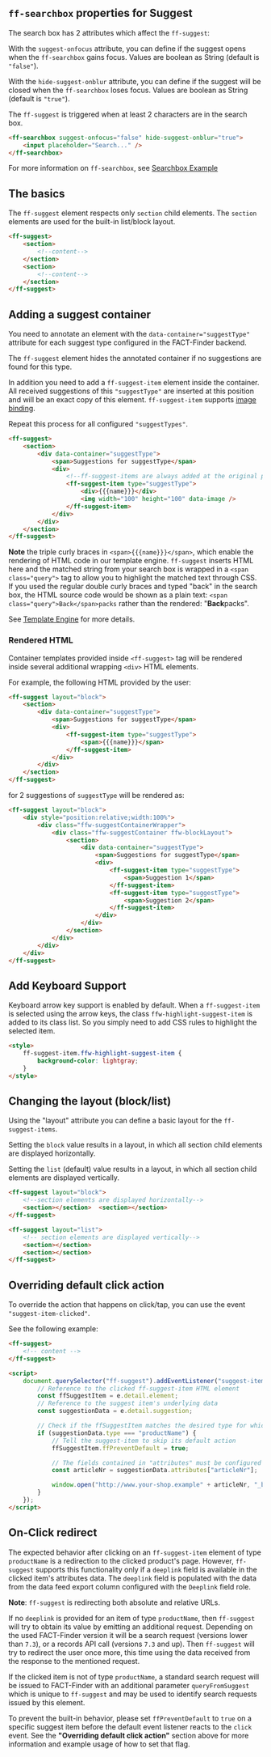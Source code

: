## `ff-searchbox` properties for Suggest

The search box has 2 attributes which affect the `ff-suggest`:

With the `suggest-onfocus` attribute, you can define if the suggest
opens when the `ff-searchbox` gains focus. Values are boolean as String
(default is `"false"`).

With the `hide-suggest-onblur` attribute, you can define if the suggest
will be closed when the `ff-searchbox` loses focus. Values are boolean
as String (default is `"true"`).

The `ff-suggest` is triggered when at least 2 characters are in the
search box.

```html
<ff-searchbox suggest-onfocus="false" hide-suggest-onblur="true">
    <input placeholder="Search..." />
</ff-searchbox>
```

For more information on `ff-searchbox`, see
[Searchbox Example](/api/4.x/ff-searchbox#tab=docs)

## The basics

The `ff-suggest` element respects only `section` child elements.
The `section` elements are used for the built-in list/block layout.

```html
<ff-suggest>
    <section>
        <!--content-->
    </section>
    <section>
        <!--content-->
    </section>
</ff-suggest>
```

## Adding a suggest container

You need to annotate an element with the `data-container="suggestType"`
attribute for each suggest type configured in the FACT-Finder backend.

The `ff-suggest` element hides the annotated container if no suggestions
are found for this type.

In addition you need to add a `ff-suggest-item` element inside the
container. All received suggestions of this `"suggestType"` are inserted
at this position and will be an exact copy of this element. `ff-suggest-item` supports [image binding](/api/4.x/ImageBindingBehavior#tab=docs).

Repeat this process for all configured `"suggestTypes"`.

```html
<ff-suggest>
    <section>
        <div data-container="suggestType">
            <span>Suggestions for suggestType</span>
            <div>
                <!--ff-suggest-items are always added at the original postion of the template-->
                <ff-suggest-item type="suggestType">
                    <div>{{{name}}}</div>
                    <img width="100" height="100" data-image />
                </ff-suggest-item>
            </div>
        </div>
    </section>
</ff-suggest>
```

**Note** the triple curly braces in `<span>{{{name}}}</span>`, which
enable the rendering of HTML code in our template engine.
`ff-suggest` inserts HTML here and the matched string from your search
box is wrapped in a `<span class="query">` tag to allow you to highlight
the matched text through CSS. If you used the regular double curly
braces and typed "back" in the search box, the HTML source code would be
shown as a plain text: `<span class="query">Back</span>packs`
rather than the rendered: "**Back**packs".

See [Template Engine](/documentation/4.x/template-engine) for more details.

### Rendered HTML

Container templates provided inside `<ff-suggest>` tag will be rendered inside
several additional wrapping `<div>` HTML elements.

For example, the following HTML provided by the user:

```html
<ff-suggest layout="block">
    <section>
        <div data-container="suggestType">
            <span>Suggestions for suggestType</span>
            <div>
                <ff-suggest-item type="suggestType">
                    <span>{{{name}}}</span>
                </ff-suggest-item>
            </div>
        </div>
    </section>
</ff-suggest>
```

for 2 suggestions of ```suggestType``` will be rendered as:

```html
<ff-suggest layout="block">
    <div style="position:relative;width:100%">
        <div class="ffw-suggestContainerWrapper">
            <div class="ffw-suggestContainer ffw-blockLayout">
                <section>
                    <div data-container="suggestType">
                        <span>Suggestions for suggestType</span>
                        <div>
                            <ff-suggest-item type="suggestType">
                                <span>Suggestion 1</span>
                            </ff-suggest-item>
                            <ff-suggest-item type="suggestType">
                                <span>Suggestion 2</span>
                            </ff-suggest-item>
                        </div>
                    </div>
                </section>
            </div>
        </div>
    </div>
</ff-suggest>
```

## Add Keyboard Support

Keyboard arrow key support is enabled by default. When a
`ff-suggest-item` is selected using the arrow keys, the class
`ffw-highlight-suggest-item` is added to its class list. So you simply
need to add CSS rules to highlight the selected item.

```html
<style>
    ff-suggest-item.ffw-highlight-suggest-item {
        background-color: lightgray;
    }
</style>
```

## Changing the layout (block/list)

Using the "layout" attribute you can define a basic layout for the
`ff-suggest-items`.

Setting the `block` value results in a layout, in which all section
child elements are displayed horizontally.

Setting the `list` (default) value results in a layout, in which all
section child elements are displayed vertically.

```html
<ff-suggest layout="block">
    <!--section elements are displayed horizontally-->
    <section></section>  <section></section>
</ff-suggest>

<ff-suggest layout="list">
    <!-- section elements are displayed vertically-->
    <section></section>
    <section></section>
</ff-suggest>
```

## Overriding default click action

To override the action that happens on click/tap, you can use the
event `"suggest-item-clicked"`.

See the following example:

```html
<ff-suggest>
    <!-- content -->
</ff-suggest>

<script>
    document.querySelector("ff-suggest").addEventListener("suggest-item-clicked", function (e) {
        // Reference to the clicked ff-suggest-item HTML element
        const ffSuggestItem = e.detail.element;
        // Reference to the suggest item's underlying data
        const suggestionData = e.detail.suggestion;

        // Check if the ffSuggestItem matches the desired type for which you want to override the action
        if (suggestionData.type === "productName") {
            // Tell the suggest-item to skip its default action
            ffSuggestItem.ffPreventDefault = true;

            // The fields contained in "attributes" must be configured in the FACT-Finder UI
            const articleNr = suggestionData.attributes["articleNr"];

            window.open("http://www.your-shop.example" + articleNr, "_blank");
        }
    });
</script>
```

## On-Click redirect
The expected behavior after clicking on an `ff-suggest-item` element of type `productName` is a redirection to the clicked product's page.
However, `ff-suggest` supports this functionality only if a `deeplink` field is available in the clicked item's attributes data.
The `deeplink` field is populated with the data from the data feed export column configured with the `Deeplink` field role.

**Note**: `ff-suggest` is redirecting both absolute and relative URLs.

If no `deeplink` is provided for an item of type `productName`, then `ff-suggest` will try to obtain its value by emitting an additional request.
Depending on the used FACT-Finder version it will be a search request (versions lower than `7.3`), or a records API call (versions `7.3` and up).
Then `ff-suggest` will try to redirect the user once more, this time using the data received from the response to the mentioned request.

If the clicked item is not of type `productName`, a standard search request will be issued to FACT-Finder with an additional parameter `queryFromSuggest` which is unique to `ff-suggest` and may be used to identify search requests issued by this element.

To prevent the built-in behavior, please set `ffPreventDefault` to `true` on a specific suggest item before the default event listener reacts to the `click` event.
See the **"Overriding default click action"** section above for more information and example usage of how to set that flag.

